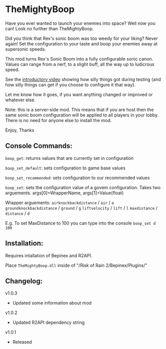 # TheMightyBoop

Have you ever wanted to launch your enemies into space? Well now you can! Look no further than TheMightyBoop.

Did you think that Rex's sonic boom was too weedy for your liking? Never again! Set the configuration to your taste and boop your enemies away at supersonic speeds.

This mod turns Rex's Sonic Boom into a fully configurable sonic canon. Values can range from a nerf, to a slight buff, all the way up to ludicrous speed.

See the [introductory video](https://streamable.com/s9bxp) showing how silly things got during testing (and how silly things can get if you choose to configure it that way).

Let me know how it goes, if you want anything changed or improved or whatever else.

Note: this is a server-side mod. This means that if you are host then the same sonic boom configuration will be applied to all players in your lobby. There is no need for anyone else to install the mod.

Enjoy,
Thanks

## Console Commands:

`boop_get`: returns values that are currently set in configuration

`boop_set_default`: sets configuration to game base values

`boop_set_recommended`: sets configuration to our recommended values

`boop_set`: sets the configuration value of a govem configuration. Takes two arguements. args\[0\]=WrapperName, args\[1\]=Value(float)

Wrapper arguements: 
`airknockbackdistance` / `air` / `a`
`groundknockbackdistance` / `ground` / `g`
`liftvelocity` / `lift` / `l`
`maxdistance` / `distance` / `d`

E.g. To set MaxDistance to 100 you can type into the console `boop_set d 100`


## Installation:

Requires intallation of Bepinex and R2API. 

Place `TheMightyBoop.dll` inside of "/Risk of Rain 2/Bepinex/Plugins/"

## Changelog:

v1.0.3 
- Updated some information about mod

v1.0.2 
- Updated R2API dependency string

v1.0.1 
- Released
